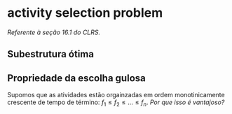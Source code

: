 # activity selection problem

*Referente à seção 16.1 do CLRS.*

## Subestrutura ótima

## Propriedade da escolha gulosa

Supomos que as atividades estão orgainzadas em ordem monotinicamente crescente de tempo de término: $f_1 \leq f_2 \leq \dots \leq f_n$.
*Por que isso é vantajoso?*